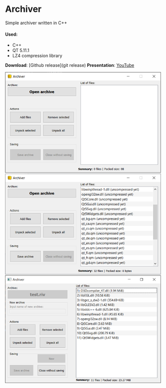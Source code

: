 # Archiver
Simple archiver written in C++

#### Used:
 - C++
 - QT 5.11.1
 - LZ4 compression library

**Download**: [Github release](git release)
**Presentation**: [YouTube](ytlink)

![img1](./media/img1.png)
![img2](./media/img2.png)
![img3](./media/img3.png)

